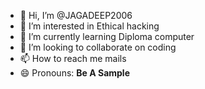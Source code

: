 - 👋 Hi, I’m @JAGADEEP2006
- 👀 I’m interested in Ethical hacking 
- 🌱 I’m currently learning Diploma computer
- 💞️ I’m looking to collaborate on coding
- 📫 How to reach me mails
- 😄 Pronouns: **Be A Sample**

<!---
JAGADEEP2006/JAGADEEP2006 is a ✨ special ✨ repository because its `README.md` (this file) appears on your GitHub profile.
You can click the Preview link to take a look at your changes.
--->
